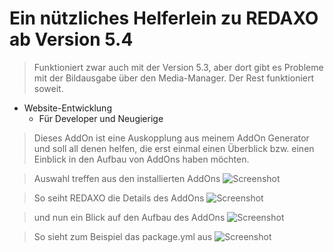 # Ein nützliches Helferlein zu REDAXO ab Version 5.4

> Funktioniert zwar auch mit der Version 5.3, aber dort gibt es Probleme mit der Bildausgabe über den Media-Manager. Der Rest funktioniert soweit.

- Website-Entwicklung
    - Für Developer und Neugierige

> Dieses AddOn ist eine Auskopplung aus meinem AddOn Generator und soll all denen helfen, die erst einmal einen Überblick bzw. einen Einblick in den Aufbau von AddOns haben möchten.

> Auswahl treffen aus den installierten AddOns
![Screenshot](https://raw.githubusercontent.com/gupi/addon_viewer/master/assets/Bildschirmfoto3.png)

> So seiht REDAXO die Details des AddOns
![Screenshot](https://raw.githubusercontent.com/gupi/addon_viewer/master/assets/Bildschirmfoto1.png)

> und nun ein Blick auf den Aufbau des AddOns
![Screenshot](https://raw.githubusercontent.com/gupi/addon_viewer/master/assets/Bildschirmfoto2.png)

> So sieht zum Beispiel das package.yml aus
![Screenshot](https://raw.githubusercontent.com/gupi/addon_viewer/master/assets/Bildschirmfoto4.png)

